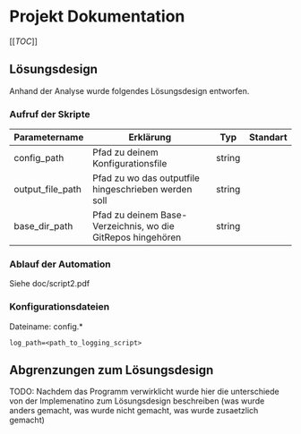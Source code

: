 # Projekt Dokumentation

[[_TOC_]]

## Lösungsdesign

Anhand der Analyse wurde folgendes Lösungsdesign entworfen.

### Aufruf der Skripte

| Parametername    | Erklärung                                                   | Typ    | Standart |
| ---------------- | ----------------------------------------------------------- | ------ | -------- |
| config_path      | Pfad zu deinem Konfigurationsfile                           | string |          |
| output_file_path | Pfad zu wo das outputfile hingeschrieben werden soll        | string |          |
| base_dir_path    | Pfad zu deinem Base-Verzeichnis, wo die GitRepos hingehören | string |          |

### Ablauf der Automation

Siehe doc/script2.pdf

### Konfigurationsdateien

Dateiname: config.\*

```
log_path=<path_to_logging_script>
```

## Abgrenzungen zum Lösungsdesign

TODO: Nachdem das Programm verwirklicht wurde hier die unterschiede von der Implemenatino zum Lösungsdesign beschreiben (was wurde anders gemacht, was wurde nicht gemacht, was wurde zusaetzlich gemacht)
